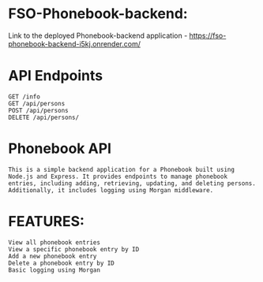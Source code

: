 # FSO-Phonebook-backend:
Link to the deployed Phonebook-backend application - https://fso-phonebook-backend-i5kj.onrender.com/

# API Endpoints
    GET /info
    GET /api/persons
    POST /api/persons
    DELETE /api/persons/


# Phonebook API
    This is a simple backend application for a Phonebook built using Node.js and Express. It provides endpoints to manage phonebook entries, including adding, retrieving, updating, and deleting persons. Additionally, it includes logging using Morgan middleware.

# FEATURES:
    View all phonebook entries
    View a specific phonebook entry by ID
    Add a new phonebook entry
    Delete a phonebook entry by ID
    Basic logging using Morgan